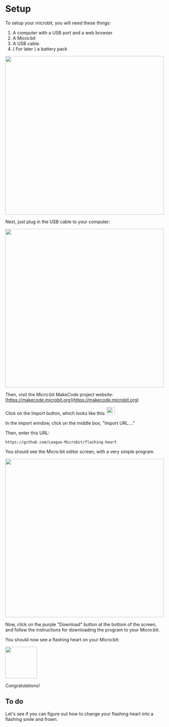 # Setup

To setup your microbit, you will need these things:

1. A computer with a USB port and a web browser
2. A Micro:bit
3. A USB cable. 
4. ( For later ) a battery pack

<img src="/HourofMicrobit/assets/parts.png" width="500px" >

Next, just plug in the USB cable to your computer: 

<img src="/HourofMicrobit/assets/after_connection.png" width="500px" >

Then, visit the Micro:bit MakeCode project website: [https://makecode.microbit.org](https://makecode.microbit.org)

Click on the Import button, which looks like this: <img src="/HourofMicrobit/assets/import_button.png" height="25px" >

In the import window, click on the middle box, "Import URL...."


Then, enter this URL:

```
https://github.com/League-Microbit/flashing-heart
```

You should see the Micro:bit editor screen, with a very simple program. 

<img src="/HourofMicrobit/assets/mb_editor.png" width="500px" >

Now, click on the purple "Download" button at the bottom of the screen, and follow the instructions for downloading the program to your Micro:bit. 

You should now see a flashing heart on your Micro:bit:

<img src="/HourofMicrobit/assets/big_heart.png" width="100px" >

Congratulations!

## To do

Let's see if you can figure out how to change your flashing heart into a flashing smile and frown. 

